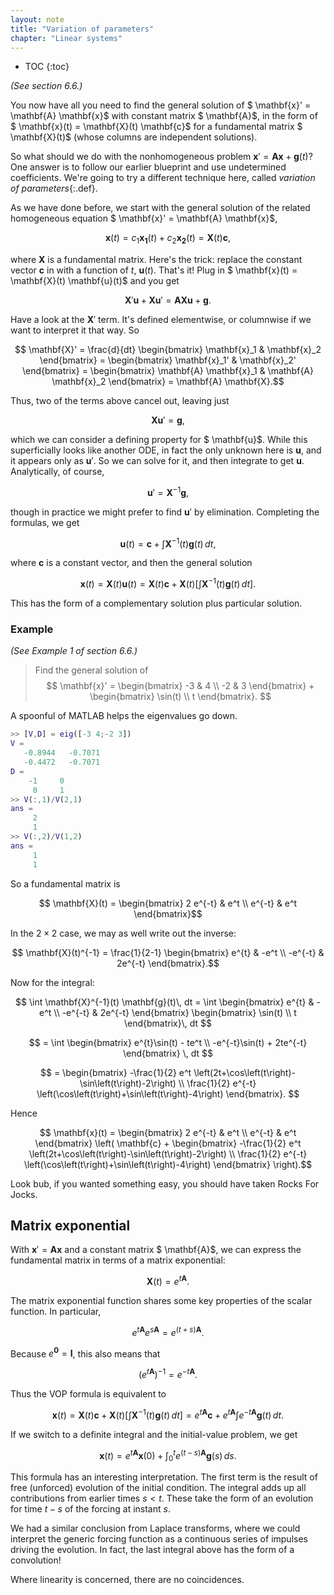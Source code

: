 ```yaml
---
layout: note
title: "Variation of parameters"
chapter: "Linear systems"
---
```

* TOC
{:toc}

*(See section 6.6.)*

You now have all you need to find the general solution of $ \mathbf{x}' = \mathbf{A} \mathbf{x}$ with constant matrix $ \mathbf{A}$, in the form of $ \mathbf{x}(t) = \mathbf{X}(t) \mathbf{c}$ for a fundamental matrix $ \mathbf{X}(t)$ (whose columns are independent solutions).

So what should we do with the nonhomogeneous problem $\mathbf{x}' = \mathbf{A} \mathbf{x} + \mathbf{g}(t)$? One answer is to follow our earlier blueprint and use undetermined coefficients. We're going to try a different technique here, called *variation of parameters*{:.def}.

As we have done before, we start with the general solution of the related homogeneous equation $ \mathbf{x}' = \mathbf{A} \mathbf{x}$,

$$ \mathbf{x}(t) = c_1\mathbf{x_1}(t)+ c_2\mathbf{x_2}(t) = \mathbf{X}(t) \mathbf{c}, $$

where $\mathbf{X}$ is a fundamental matrix. Here's the trick: replace the constant vector $\mathbf{c}$ in with a function of $t$, $\mathbf{u}(t)$. That's it! Plug in $ \mathbf{x}(t) = \mathbf{X}(t) \mathbf{u}(t)$ and you get

$$ \mathbf{X}' \mathbf{u} + \mathbf{X} \mathbf{u}' = \mathbf{A} \mathbf{X} \mathbf{u} + \mathbf{g}.$$

Have a look at the $\mathbf{X}'$ term. It's defined elementwise, or columnwise if we want to interpret it that way. So

$$ \mathbf{X}' = \frac{d}{dt} \begin{bmatrix} \mathbf{x}_1 & \mathbf{x}_2 \end{bmatrix} = \begin{bmatrix} \mathbf{x}_1' & \mathbf{x}_2' \end{bmatrix} = \begin{bmatrix} \mathbf{A} \mathbf{x}_1 & \mathbf{A} \mathbf{x}_2 \end{bmatrix} = \mathbf{A} \mathbf{X}.$$

Thus, two of the terms above cancel out, leaving just 

$$ \mathbf{X} \mathbf{u}' = \mathbf{g}, $$

which we can consider a defining property for $ \mathbf{u}$. While this superficially looks like another ODE, in fact the only unknown here is $\mathbf{u}$, and it appears only as $\mathbf{u}'$. So we can solve for it, and then integrate to get $\mathbf{u}$. Analytically, of course,

$$ \mathbf{u}' = \mathbf{X}^{-1} \mathbf{g}, $$

though in practice we might prefer to find $\mathbf{u}'$ by elimination. Completing the formulas, we get 

$$ \mathbf{u}(t) = \mathbf{c} + \int \mathbf{X}^{-1}(t) \mathbf{g}(t)\, dt, $$ 

where $\mathbf{c}$ is a constant vector, and then the general solution

$$ \mathbf{x}(t) = \mathbf{X}(t) \mathbf{u}(t) = \mathbf{X}(t) \mathbf{c} +  \mathbf{X}(t) \left[\int \mathbf{X}^{-1}(t) \mathbf{g}(t)\, dt \right]. $$ 

This has the form of a complementary solution plus particular solution. 

### Example

*(See Example 1 of section 6.6.)*

> Find the general solution of
> $$ \mathbf{x}' = \begin{bmatrix} -3 & 4 \\ -2 & 3 \end{bmatrix} + \begin{bmatrix} \sin(t) \\ t \end{bmatrix}. $$

A spoonful of MATLAB helps the eigenvalues go down.

~~~matlab
>> [V,D] = eig([-3 4;-2 3])
V =
   -0.8944   -0.7071
   -0.4472   -0.7071
D =
    -1     0
     0     1
>> V(:,1)/V(2,1)
ans =
     2
     1
>> V(:,2)/V(1,2)
ans =
     1
     1
~~~

So a fundamental matrix is

$$ \mathbf{X}(t) = \begin{bmatrix} 2 e^{-t} & e^t \\ e^{-t} & e^t \end{bmatrix}$$ 

In the $2\times 2$ case, we may as well write out the inverse:

$$ \mathbf{X}(t)^{-1} = \frac{1}{2-1}   \begin{bmatrix} e^{t} & -e^t \\ -e^{-t} & 2e^{-t} \end{bmatrix}.$$

Now for the integral:

$$ \int \mathbf{X}^{-1}(t) \mathbf{g}(t)\, dt = \int \begin{bmatrix} e^{t} & -e^t \\ -e^{-t} & 2e^{-t} \end{bmatrix} \begin{bmatrix} \sin(t) \\ t \end{bmatrix}\, dt $$ 

$$ = \int \begin{bmatrix} e^{t}\sin(t) - te^t  \\ -e^{-t}\sin(t) + 2te^{-t} \end{bmatrix} \, dt $$ 

$$ = \begin{bmatrix} -\frac{1}{2} e^t \left(2t+\cos\left(t\right)-\sin\left(t\right)-2\right) \\ \frac{1}{2} e^{-t} \left(\cos\left(t\right)+\sin\left(t\right)-4\right) \end{bmatrix}. $$

Hence

$$ \mathbf{x}(t) = \begin{bmatrix} 2 e^{-t} & e^t \\ e^{-t} & e^t \end{bmatrix} \left( \mathbf{c} + \begin{bmatrix} -\frac{1}{2} e^t \left(2t+\cos\left(t\right)-\sin\left(t\right)-2\right) \\ \frac{1}{2} e^{-t} \left(\cos\left(t\right)+\sin\left(t\right)-4\right) \end{bmatrix} \right).$$

Look bub, if you wanted something easy, you should have taken Rocks For Jocks.

## Matrix exponential

With $\mathbf{x}'=\mathbf{A}\mathbf{x}$ and a constant matrix $ \mathbf{A}$, we can express the fundamental matrix in terms of a matrix exponential:

$$ \mathbf{X}(t) = e^{t \mathbf{A}}.$$

The matrix exponential function shares some key properties of the scalar function. In particular,

$$ e^{t \mathbf{A}} e^{s \mathbf{A}} = e^{(t+s) \mathbf{A}}.$$

Because $e^\boldsymbol{0} = \mathbf{I}$, this also means that

$$ \bigl( e^{t \mathbf{A}} \bigr)^{-1} = e^{-t \mathbf{A}}.$$

Thus the VOP formula is equivalent to

$$ \mathbf{x}(t) = \mathbf{X}(t) \mathbf{c} +  \mathbf{X}(t) \left[\int \mathbf{X}^{-1}(t) \mathbf{g}(t)\, dt \right]
= e^{t \mathbf{A}} \mathbf{c} + e^{t \mathbf{A}} \int e^{-t \mathbf{A}} \mathbf{g}(t) \, dt.$$

If we switch to a definite integral and the initial-value problem, we get

$$ \mathbf{x}(t) = e^{t \mathbf{A}} \mathbf{x}(0) +  \int_0^t e^{(t-s) \mathbf{A}} \mathbf{g}(s) \, ds.$$

This formula has an interesting interpretation. The first term is the result of free (unforced) evolution of the initial condition. The integral adds up all contributions from earlier times $s<t$. These take the form of an evolution for time $t-s$ of the forcing at instant $s$.

We had a similar conclusion from Laplace transforms, where we could interpret the generic forcing function as a continuous series of impulses driving the evolution. In fact, the last integral above has the form of a convolution!

Where linearity is concerned, there are no coincidences. 
